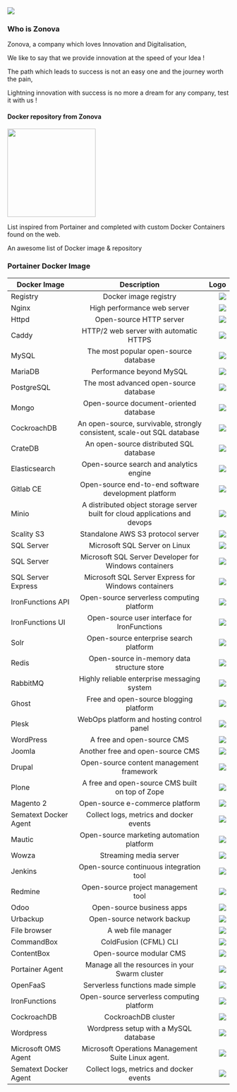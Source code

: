<img src="https://site.zonova.fr/wp-content/uploads/2017/11/icon.zonova-02-e1509650526260-1.png">

### Who is Zonova
Zonova, a company which loves Innovation and Digitalisation,

We like to say that we provide innovation at the speed of your Idea !

The path which leads to success is not an easy one and the journey worth the pain,

Lightning innovation with success is no more a dream for any company,  test it with us !


#### Docker repository from Zonova
<img src="https://site.zonova.fr/wp-content/uploads/2018/06/icon.zonova.server.portal-01-1.png" width="200"/>

List inspired from Portainer and completed with custom Docker Containers found on the web.


An awesome list of Docker image & repository


### Portainer Docker Image

| Docker Image  | Description      | Logo        |
| ------------- |:-------------:| -------------:|
|Registry|Docker image registry|<img src="https://portainer.io/images/logos/registry.png">|
|Nginx|High performance web server|<img src="https://portainer.io/images/logos/nginx.png">|
|Httpd|Open-source HTTP server|<img src="https://portainer.io/images/logos/httpd.png">|
|Caddy|HTTP/2 web server with automatic HTTPS|<img src="https://portainer.io/images/logos/caddy.png">|
|MySQL|The most popular open-source database|<img src="https://portainer.io/images/logos/mysql.png">|
|MariaDB|Performance beyond MySQL|<img src="https://portainer.io/images/logos/mariadb.png">|
|PostgreSQL|The most advanced open-source database|<img src="https://portainer.io/images/logos/postgres.png">|
|Mongo|Open-source document-oriented database|<img src="https://portainer.io/images/logos/mongo.png">|
|CockroachDB|An open-source, survivable, strongly consistent, scale-out SQL database|<img src="https://portainer.io/images/logos/cockroachdb.png">|
|CrateDB|An open-source distributed SQL database|<img src="https://portainer.io/images/logos/cratedb.png">|
|Elasticsearch|Open-source search and analytics engine|<img src="https://portainer.io/images/logos/elasticsearch.png">|
|Gitlab CE|Open-source end-to-end software development platform|<img src="https://portainer.io/images/logos/gitlab_ce.png">|
|Minio|A distributed object storage server built for cloud applications and devops|<img src="https://portainer.io/images/logos/minio.png">|
|Scality S3|Standalone AWS S3 protocol server|<img src="https://portainer.io/images/logos/scality-s3.png">|
|SQL Server|Microsoft SQL Server on Linux|<img src="https://portainer.io/images/logos/microsoft.png">|
|SQL Server|Microsoft SQL Server Developer for Windows containers|<img src="https://portainer.io/images/logos/microsoft.png">|
|SQL Server Express|Microsoft SQL Server Express for Windows containers|<img src="https://portainer.io/images/logos/microsoft.png">|
|IronFunctions API|Open-source serverless computing platform|<img src="https://portainer.io/images/logos/ironfunctions.png">|
|IronFunctions UI|Open-source user interface for IronFunctions|<img src="https://portainer.io/images/logos/ironfunctions.png">|
|Solr|Open-source enterprise search platform|<img src="https://portainer.io/images/logos/solr.png">|
|Redis|Open-source in-memory data structure store|<img src="https://portainer.io/images/logos/redis.png">|
|RabbitMQ|Highly reliable enterprise messaging system|<img src="https://portainer.io/images/logos/rabbitmq.png">|
|Ghost|Free and open-source blogging platform|<img src="https://portainer.io/images/logos/ghost.png">|
|Plesk|WebOps platform and hosting control panel|<img src="https://portainer.io/images/logos/plesk.png">|
|WordPress|A free and open-source CMS|<img src="https://portainer.io/images/logos/wordpress.png">|
|Joomla|Another free and open-source CMS|<img src="https://portainer.io/images/logos/joomla.png">|
|Drupal|Open-source content management framework|<img src="https://portainer.io/images/logos/drupal.png">|
|Plone|A free and open-source CMS built on top of Zope|<img src="https://portainer.io/images/logos/plone.png">|
|Magento 2|Open-source e-commerce platform|<img src="https://portainer.io/images/logos/magento.png">|
|Sematext Docker Agent|Collect logs, metrics and docker events|<img src="https://portainer.io/images/logos/sematext_agent.png">|
|Mautic|Open-source marketing automation platform|<img src="https://portainer.io/images/logos/mautic.png">|
|Wowza|Streaming media server|<img src="https://portainer.io/images/logos/wowza.png">|
|Jenkins|Open-source continuous integration tool|<img src="https://portainer.io/images/logos/jenkins.png">|
|Redmine|Open-source project management tool|<img src="https://portainer.io/images/logos/redmine.png">|
|Odoo|Open-source business apps|<img src="https://portainer.io/images/logos/odoo.png">|
|Urbackup|Open-source network backup|<img src="https://portainer.io/images/logos/urbackup.png">|
|File browser|A web file manager|<img src="https://portainer.io/images/logos/filebrowser.png">|
|CommandBox|ColdFusion (CFML) CLI|<img src="https://portainer.io/images/logos/ortussolutions-commandbox.png">|
|ContentBox|Open-source modular CMS|<img src="https://portainer.io/images/logos/ortussolutions-contentbox.png">|
|Portainer Agent|Manage all the resources in your Swarm cluster|<img src="https://portainer.io/images/logos/portainer.png">|
|OpenFaaS|Serverless functions made simple|<img src="https://portainer.io/images/logos/openfaas.png">|
|IronFunctions|Open-source serverless computing platform|<img src="https://portainer.io/images/logos/ironfunctions.png">|
|CockroachDB|CockroachDB cluster|<img src="https://portainer.io/images/logos/cockroachdb.png">|
|Wordpress|Wordpress setup with a MySQL database|<img src="https://portainer.io/images/logos/wordpress.png">|
|Microsoft OMS Agent|Microsoft Operations Management Suite Linux agent.|<img src="https://portainer.io/images/logos/microsoft.png">|
|Sematext Docker Agent|Collect logs, metrics and docker events|<img src="https://portainer.io/images/logos/sematext_agent.png">|
